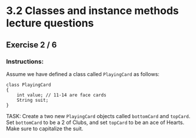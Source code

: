 # 3.2  Classes and instance methods lecture questions
## Exercise 2 / 6
### Instructions:
Assume we have defined a class called `PlayingCard` as follows:

```
class PlayingCard
{
    int value; // 11-14 are face cards
    String suit;
}
```

TASK: Create a two new `PlayingCard` objects called `bottomCard` and `topCard`. Set `bottomCard` to be a 2 of Clubs, and set `topCard` to be an ace of Hearts. Make sure to capitalize the suit.